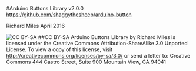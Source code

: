 #Arduino Buttons Library v2.0.0
https://github.com/shaggythesheep/arduino-button


Richard Miles April 2016

![CC BY-SA](http://mirrors.creativecommons.org/presskit/buttons/88x31/png/by-sa.png)
##CC BY-SA
Arduino Buttons Library by Richard Miles is licensed under the Creative Commons Attribution-ShareAlike 3.0 Unported License. To view a copy of this license, visit http://creativecommons.org/licenses/by-sa/3.0/ or send a letter to:
Creative Commons
444 Castro Street, Suite 900
Mountain View, CA 94041  
